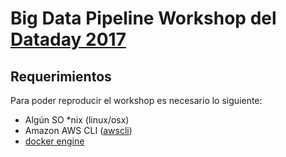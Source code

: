 # Big Data Pipeline Workshop del [Dataday 2017](https://sg.com.mx/dataday/)


## Requerimientos
Para poder reproducir el workshop es necesario lo siguiente:
* Algún SO *nix (linux/osx)
* Amazon AWS CLI ([awscli](https://aws.amazon.com/cli/))
* [docker engine](https://docs.docker.com/engine/installation/)
